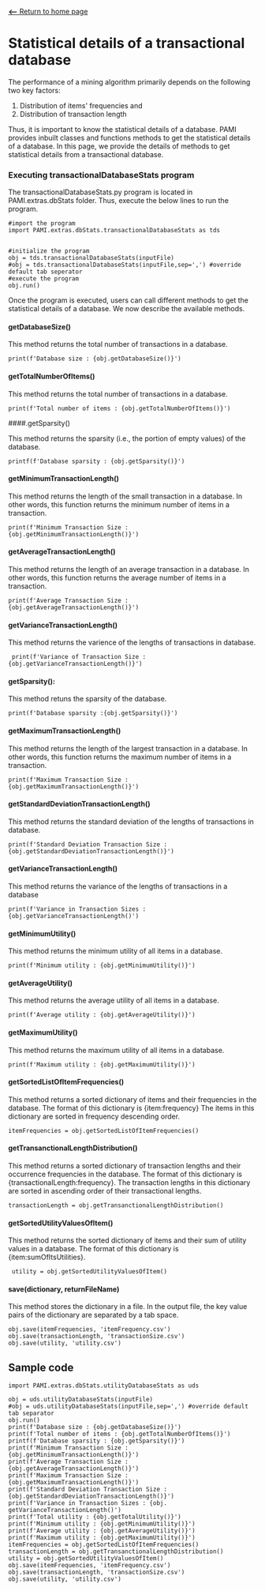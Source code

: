 [__<--__ Return to home page](index.html)


# Statistical details of a transactional database

The performance of a mining algorithm primarily depends on the following two key factors: 
1. Distribution of items' frequencies and 
1. Distribution of transaction length

Thus, it is important to know the statistical details of a database. PAMI provides inbuilt classes and functions methods to 
get the statistical details of a database.   In this page, we provide the details of methods to get statistical details from 
a transactional database. 

### Executing transactionalDatabaseStats program

The transactionalDatabaseStats.py program is located in PAMI.extras.dbStats folder. Thus, execute the below lines to run the program.

    #import the program
    import PAMI.extras.dbStats.transactionalDatabaseStats as tds
          
    
    #initialize the program
    obj = tds.transactionalDatabaseStats(inputFile)
    #obj = tds.transactionalDatabaseStats(inputFile,sep=',') #override default tab seperator
    #execute the program
    obj.run()
    
Once the program is executed, users can call different methods to get the statistical details of a database. We now describe the available methods.

#### getDatabaseSize()
    
   This method returns the total number of transactions in a database.  
   
    print(f'Database size : {obj.getDatabaseSize()}')
    
#### getTotalNumberOfItems()

   This method returns the total number of transactions in a database.
   
    print(f'Total number of items : {obj.getTotalNumberOfItems()}')

####.getSparsity()    

   This method returns the sparsity (i.e., the portion of empty values) of the database.
   
    printf(f'Database sparsity : {obj.getSparsity()}')
    
#### getMinimumTransactionLength()

   This method  returns the length of the small transaction in a database. In other words, this function returns the minimum number of items in a transaction.
   
    print(f'Minimum Transaction Size : {obj.getMinimumTransactionLength()}')

#### getAverageTransactionLength()

   This method  returns the length of an average transaction in a database. In other words, this function returns the average number of items in a transaction.
   
    print(f'Average Transaction Size : {obj.getAverageTransactionLength()}')

#### getVarianceTransactionLength()
   This method returns the varience of the lengths of transactions in database.

     print(f'Variance of Transaction Size :{obj.getVarianceTransactionLength()}')

#### getSparsity():
   This method retuns the sparsity of the database.

    print(f'Database sparsity :{obj.getSparsity()}')

#### getMaximumTransactionLength()
   This method returns the length of the largest transaction in a database. In other words, this function returns the maximum number of items in a transaction. 

    print(f'Maximum Transaction Size : {obj.getMaximumTransactionLength()}')
    
#### getStandardDeviationTransactionLength()
   This method returns the standard deviation of the lengths of transactions in database.

    print(f'Standard Deviation Transaction Size : {obj.getStandardDeviationTransactionLength()}')

#### getVarianceTransactionLength()

   This method returns the variance of the lengths of transactions in a database

    print(f'Variance in Transaction Sizes : {obj.getVarianceTransactionLength()') 
    
#### getMinimumUtility()
  This method returns the minimum utility of all items in a database.
   
    print(f'Minimum utility : {obj.getMinimumUtility()}')    

#### getAverageUtility()
  This method returns the average utility of all items in a database.
   
    print(f'Average utility : {obj.getAverageUtility()}')    
    
#### getMaximumUtility()
  This method returns the maximum utility of all items in a database.
   
    print(f'Maximum utility : {obj.getMaximumUtility()}')    
        
#### getSortedListOfItemFrequencies()
   This method returns a sorted dictionary of items and their frequencies in the database. The format of this dictionary is {item:frequency} 
   The items in this dictionary are sorted in frequency descending order. 
   
    itemFrequencies = obj.getSortedListOfItemFrequencies()

#### getTransanctionalLengthDistribution()
   This method returns a sorted dictionary of transaction lengths and their occurrence frequencies in the database. 
   The format of this dictionary is {transactionalLength:frequency}.
   The transaction lengths in this dictionary are sorted in ascending order of their transactional lengths.
   
    transactionLength = obj.getTransanctionalLengthDistribution()

#### getSortedUtilityValuesOfItem()
   This method returns the sorted dictionary of items and their sum of utility values in a database.
   The format of this dictionary is {item:sumOfItsUtilities}.
   
     utility = obj.getSortedUtilityValuesOfItem()
         
#### save(dictionary, returnFileName)
   This method stores the dictionary in a file. In the output file, the key value pairs of the dictionary are separated by a tab space. 
   
    obj.save(itemFrequencies, 'itemFrequency.csv')
    obj.save(transactionLength, 'transactionSize.csv')       
    obj.save(utility, 'utility.csv')  
    
## Sample code 

    import PAMI.extras.dbStats.utilityDatabaseStats as uds
            
    obj = uds.utilityDatabaseStats(inputFile)
    #obj = uds.utilityDatabaseStats(inputFile,sep=',') #override default tab separator
    obj.run()
    print(f'Database size : {obj.getDatabaseSize()}')
    print(f'Total number of items : {obj.getTotalNumberOfItems()}')
    printf(f'Database sparsity : {obj.getSparsity()}')
    print(f'Minimum Transaction Size : {obj.getMinimumTransactionLength()}')
    print(f'Average Transaction Size : {obj.getAverageTransactionLength()}')
    print(f'Maximum Transaction Size : {obj.getMaximumTransactionLength()}')
    print(f'Standard Deviation Transaction Size : {obj.getStandardDeviationTransactionLength()}')
    print(f'Variance in Transaction Sizes : {obj. getVarianceTransactionLength()')
    print(f'Total utility : {obj.getTotalUtility()}')
    print(f'Minimum utility : {obj.getMinimumUtility()}')
    print(f'Average utility : {obj.getAverageUtility()}')
    print(f'Maximum utility : {obj.getMaximumUtility()}')
    itemFrequencies = obj.getSortedListOfItemFrequencies()
    transactionLength = obj.getTransanctionalLengthDistribution()
    utility = obj.getSortedUtilityValuesOfItem()
    obj.save(itemFrequencies, 'itemFrequency.csv')
    obj.save(transactionLength, 'transactionSize.csv')
    obj.save(utility, 'utility.csv')   





